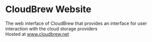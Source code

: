 # CloudBrew Website
The web interface of CloudBrew that provides an interface for user interaction with the cloud storage providers
<br/>
Hosted at www.cloudbrew.net
